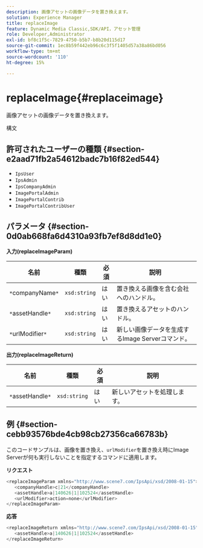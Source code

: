 ```yaml
---
description: 画像アセットの画像データを置き換えます。
solution: Experience Manager
title: replaceImage
feature: Dynamic Media Classic,SDK/API，アセット管理
role: Developer,Administrator
exl-id: bf8c1f5c-7829-4750-b5b7-b8b20d115d17
source-git-commit: 1ec8b59f442eb96c6c3f5f1405d57a38a86bd056
workflow-type: tm+mt
source-wordcount: '110'
ht-degree: 15%

---
```


# replaceImage{#replaceimage}

画像アセットの画像データを置き換えます。

構文

## 許可されたユーザーの種類 {#section-e2aad71fb2a54612badc7b16f82ed544}

* `IpsUser`
* `IpsAdmin`
* `IpsCompanyAdmin`
* `ImagePortalAdmin`
* `ImagePortalContrib`
* `ImagePortalContribUser`

## パラメータ {#section-0d0ab668fa6d4310a93fb7ef8d8dd1e0}

**入力(replaceImageParam)**

| 名前 | 種類 | 必須 | 説明 |
|---|---|---|---|
| `*`companyName`*` | `xsd:string` | はい | 置き換える画像を含む会社へのハンドル。 |
| `*`assetHandle`*` | `xsd:string` | はい | 置き換えるアセットのハンドル。 |
| `*`urlModifier`*` | `xsd:string` | はい | 新しい画像データを生成するImage Serverコマンド。 |

**出力(replaceImageReturn)**

| 名前 | 種類 | 必須 | 説明 |
|---|---|---|---|
| `*`assetHandle`*` | `xsd:string` | はい | 新しいアセットを処理します。 |

## 例 {#section-cebb93576bde4cb98cb27356ca66783b}

このコードサンプルは、画像を置き換え、`urlModifier`を置き換え時にImage Serverが何も実行しないことを指定するコマンドに適用します。

**リクエスト**

```java
<replaceImageParam xmlns="http://www.scene7.com/IpsApi/xsd/2008-01-15">
   <companyHandle>c|21</companyHandle>
   <assetHandle>a|140626|1|102524</assetHandle>
   <urlModifier>action=none</urlModifier>
</replaceImageParam>
```

**応答**

```java
<replaceImageReturn xmlns="http://www.scene7.com/IpsApi/xsd/2008-01-15">
   <assetHandle>a|140626|1|102524</assetHandle>
</replaceImageReturn>
```
